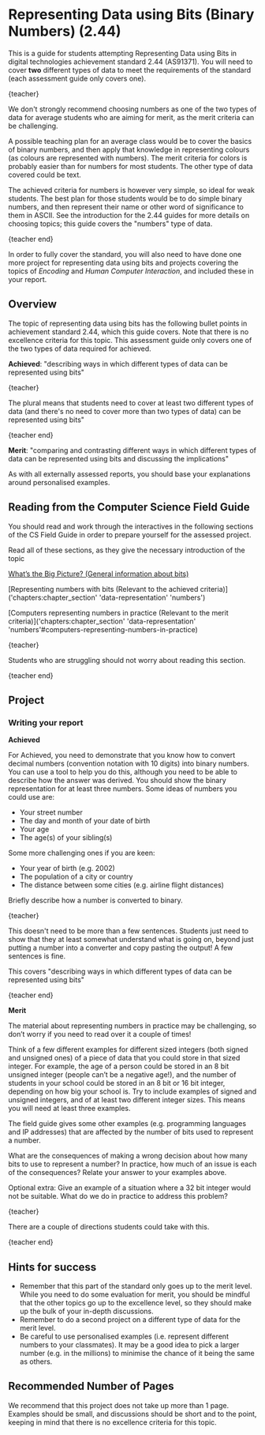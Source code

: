 # Representing Data using Bits (Binary Numbers) (2.44)

This is a guide for students attempting Representing Data using Bits in digital technologies achievement standard 2.44 (AS91371).
You will need to cover **two** different types of data to meet the requirements of the standard (each assessment guide only covers one).

{teacher}

We don't strongly recommend choosing numbers as one of the two types of data for average students who are aiming for merit, as the merit criteria can be challenging.

A possible teaching plan for an average class would be to cover the basics of binary numbers, and then apply that knowledge in representing colours (as colours are represented with numbers).
The merit criteria for colors is probably easier than for numbers for most students.
The other type of data covered could be text.

The achieved criteria for numbers is however very simple, so ideal for weak students.
The best plan for those students would be to do simple binary numbers, and then represent their name or other word of significance to them in ASCII.
See the introduction for the 2.44 guides for more details on choosing topics; this guide covers the "numbers" type of data.

{teacher end}

In order to fully cover the standard, you will also need to have done one more project for representing data using bits and projects covering the topics of *Encoding* and *Human Computer Interaction*, and included these in your report.

## Overview

The topic of representing data using bits has the following bullet points in achievement standard 2.44, which this guide covers.
Note that there is no excellence criteria for this topic.
This assessment guide only covers one of the two types of data required for achieved.

**Achieved**: "describing ways in which different types of data can be represented using bits"

{teacher}

The plural means that students need to cover at least two different types of data (and there's no need to cover more than two types of data) can be represented using bits"

{teacher end}

**Merit**: "comparing and contrasting different ways in which different types of data can be represented using bits and discussing the implications"

As with all externally assessed reports, you should base your explanations around personalised examples.

## Reading from the Computer Science Field Guide

You should read and work through the interactives in the following sections of the CS Field Guide in order to prepare yourself for the assessed project.

Read all of these sections, as they give the necessary introduction of the topic

[What’s the Big Picture? (General information about bits)]('chapters:chapter' 'data-representation')

[Representing numbers with bits (Relevant to the achieved criteria)]('chapters:chapter_section' 'data-representation' 'numbers')

[Computers representing numbers in practice (Relevant to the merit criteria)]('chapters:chapter_section' 'data-representation' 'numbers'#computers-representing-numbers-in-practice)

{teacher}

Students who are struggling should not worry about reading this section.

{teacher end}

## Project

### Writing your report

**Achieved**

For Achieved, you need to demonstrate that you know how to convert decimal numbers (convention notation with 10 digits) into binary numbers.
You can use a tool to help you do this, although you need to be able to describe how the answer was derived.
You should show the binary representation for at least three numbers.
Some ideas of numbers you could use are:

- Your street number
- The day and month of your date of birth
- Your age
- The age(s) of your sibling(s)

Some more challenging ones if you are keen:

- Your year of birth (e.g. 2002)
- The population of a city or country
- The distance between some cities (e.g. airline flight distances)

Briefly describe how a number is converted to binary.

{teacher}

This doesn't need to be more than a few sentences.
Students just need to show that they at least somewhat understand what is going on, beyond just putting a number into a converter and copy pasting the output! A few sentences is fine.

This covers "describing ways in which different types of data can be represented using bits"

{teacher end}

**Merit**

The material about representing numbers in practice may be challenging, so don’t worry if you need to read over it a couple of times!

Think of a few different examples for different sized integers (both signed and unsigned ones) of a piece of data that you could store in that sized integer.
For example, the age of a person could be stored in an 8 bit unsigned integer (people can’t be a negative age!), and the number of students in your school could be stored in an 8 bit or 16 bit integer, depending on how big your school is.
Try to include examples of signed and unsigned integers, and of at least two different integer sizes. This means you will need at least three examples.

The field guide gives some other examples (e.g. programming languages and IP addresses) that are affected by the number of bits used to represent a number.

What are the consequences of making a wrong decision about how many bits to use to represent a number?
In practice, how much of an issue is each of the consequences? Relate your answer to your examples above.

Optional extra: Give an example of a situation where a 32 bit integer would not be suitable.
What do we do in practice to address this problem?

{teacher}

There are a couple of directions students could take with this.

{teacher end}

## Hints for success

- Remember that this part of the standard only goes up to the merit level.
While you need to do some evaluation for merit, you should be mindful that the other topics go up to the excellence level, so they should make up the bulk of your in-depth discussions.
- Remember to do a second project on a different type of data for the merit level.
- Be careful to use personalised examples (i.e. represent different numbers to your classmates).
It may be a good idea to pick a larger number (e.g. in the millions) to minimise the chance of it being the same as others.

## Recommended Number of Pages

We recommend that this project does not take up more than 1 page.
Examples should be small, and discussions should be short and to the point, keeping in mind that there is no excellence criteria for this topic.
